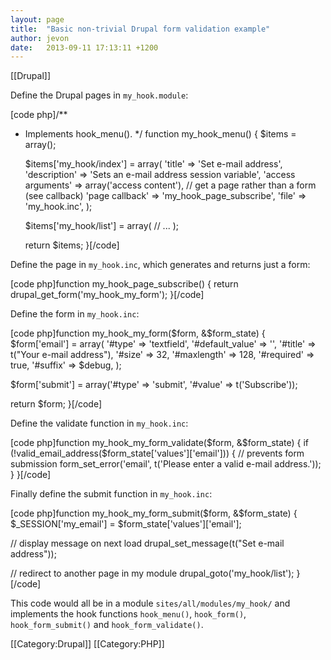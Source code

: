 ```yaml
---
layout: page
title:  "Basic non-trivial Drupal form validation example"
author: jevon
date:   2013-09-11 17:13:11 +1200
---
```


[[Drupal]]

Define the Drupal pages in `my_hook.module`:

[code php]/**
 * Implements hook_menu().
 */
function my_hook_menu() {
   $items = array();

   $items['my_hook/index'] = array(
      'title' => 'Set e-mail address',
      'description' => 'Sets an e-mail address session variable',
      'access arguments' => array('access content'),
      // get a page rather than a form (see callback)
      'page callback' => 'my_hook_page_subscribe',
      'file' => 'my_hook.inc',
   );

   $items['my_hook/list'] = array(
      // ...
   );

   return $items;
}[/code]

Define the page in `my_hook.inc`, which generates and returns just a form:

[code php]function my_hook_page_subscribe() {
   return drupal_get_form('my_hook_my_form');
}[/code]

Define the form in `my_hook.inc`:

[code php]function my_hook_my_form($form, &$form_state) {
   $form['email'] = array(
      '#type' => 'textfield',
      '#default_value' => '',
      '#title' => t("Your e-mail address"),
      '#size' => 32,
      '#maxlength' => 128,
      '#required' => true,
      '#suffix' => $debug,
   );

   $form['submit'] = array('#type' => 'submit', '#value' => t('Subscribe'));

   return $form;
}[/code]

Define the validate function in `my_hook.inc`:

[code php]function my_hook_my_form_validate($form, &$form_state) {
   if (!valid_email_address($form_state['values']['email'])) {
      // prevents form submission
      form_set_error('email', t('Please enter a valid e-mail address.'));
   }
}[/code]

Finally define the submit function in `my_hook.inc`:

[code php]function my_hook_my_form_submit($form, &$form_state) {
   $_SESSION['my_email'] = $form_state['values']['email'];

   // display message on next load
   drupal_set_message(t("Set e-mail address"));

   // redirect to another page in my module
   drupal_goto('my_hook/list');
}[/code]

This code would all be in a module `sites/all/modules/my_hook/` and implements the hook functions `hook_menu()`, `hook_form()`, `hook_form_submit()` and `hook_form_validate()`.

[[Category:Drupal]]
[[Category:PHP]]
